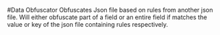 #Data Obfuscator
Obfuscates Json file based on rules from another json file. Will either obfuscate part of a field or an entire field if matches the value or key of the json file containing rules respectively.
